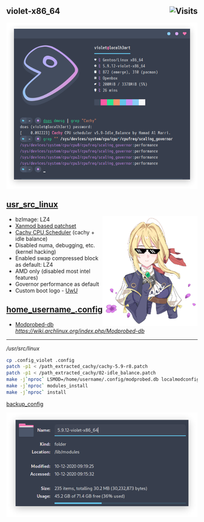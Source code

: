 ## violet-x86_64 <img alt="Visits" align="right" src="https://badges.pufler.dev/visits/owl4ce/violet-x86_64?style=flat-square&label=&color=success&logo=GitHub&logoColor=white&labelColor=373e4d"/>

<p align="center">
  <img alt="neofetch" align="center" src="./neofetch.png"/>
</p>

## [usr_src_linux](./usr_src_linux)
<img src="./logo.png" alt="logo" align="right" width="250px">

- bzImage: LZ4
- [Xanmod based patchset](https://gitlab.com/src_prepare/src_prepare-overlay/-/tree/master/sys-kernel/xanmod-sources)
- [Cachy CPU Scheduler](https://github.com/hamadmarri/cacule-cpu-scheduler) (cachy + idle balance)
- Disabled numa, debugging, etc. (kernel hacking)
- Enabled swap compressed block as default: LZ4
- AMD only (disabled most intel features)
- Governor performance as default
- Custom boot logo - [UwU](./usr_src_linux/drivers/video/logo/logo_linux_clut224.ppm)

## [home_username_.config](./home_username_.config)
- [Modprobed-db](https://github.com/graysky2/modprobed-db)  
*https://wiki.archlinux.org/index.php/Modprobed-db*

---
*/usr/src/linux*
```bash
cp .config_violet .config
patch -p1 < /path_extracted_cachy/cachy-5.9-r8.patch
patch -p1 < /path_extracted_cachy/02-idle_balance.patch
make -j`nproc` LSMOD=/home/username/.config/modprobed.db localmodconfig
make -j`nproc` modules_install
make -j`nproc` install
```

[backup_config](https://github.com/owl4ce/hold-my-gentoo)

<p align="center">
  <img alt="thunar" align="center" src="./thunar.png"/>
</p>
